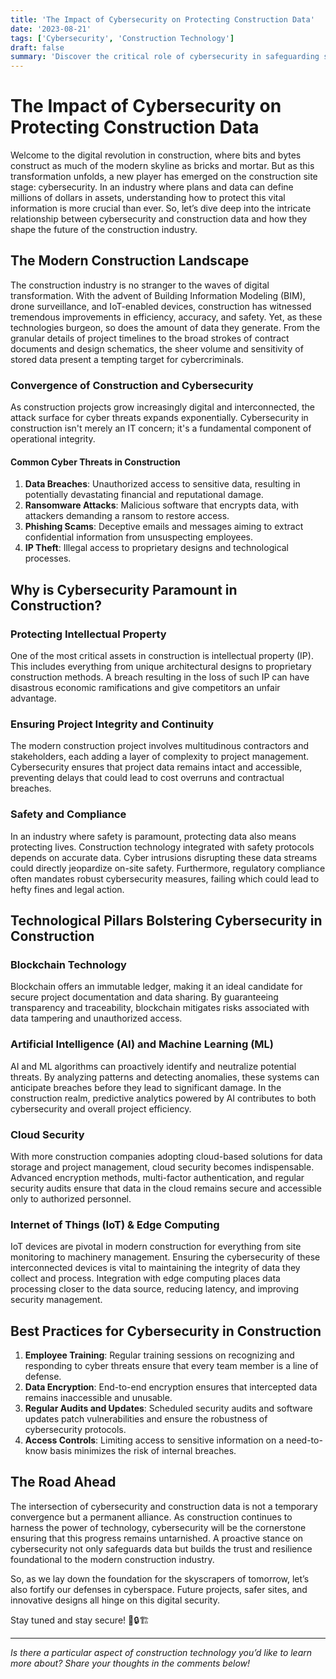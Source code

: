 ```yaml
---
title: 'The Impact of Cybersecurity on Protecting Construction Data'
date: '2023-08-21'
tags: ['Cybersecurity', 'Construction Technology']
draft: false
summary: 'Discover the critical role of cybersecurity in safeguarding sensitive construction data, and how cutting-edge technologies are driving the future of secure construction practices.'
---
```


# The Impact of Cybersecurity on Protecting Construction Data

Welcome to the digital revolution in construction, where bits and bytes construct as much of the modern skyline as bricks and mortar. But as this transformation unfolds, a new player has emerged on the construction site stage: cybersecurity. In an industry where plans and data can define millions of dollars in assets, understanding how to protect this vital information is more crucial than ever. So, let’s dive deep into the intricate relationship between cybersecurity and construction data and how they shape the future of the construction industry.

## The Modern Construction Landscape

The construction industry is no stranger to the waves of digital transformation. With the advent of Building Information Modeling (BIM), drone surveillance, and IoT-enabled devices, construction has witnessed tremendous improvements in efficiency, accuracy, and safety. Yet, as these technologies burgeon, so does the amount of data they generate. From the granular details of project timelines to the broad strokes of contract documents and design schematics, the sheer volume and sensitivity of stored data present a tempting target for cybercriminals.

### Convergence of Construction and Cybersecurity

As construction projects grow increasingly digital and interconnected, the attack surface for cyber threats expands exponentially. Cybersecurity in construction isn't merely an IT concern; it's a fundamental component of operational integrity.

#### Common Cyber Threats in Construction

1. **Data Breaches**: Unauthorized access to sensitive data, resulting in potentially devastating financial and reputational damage.
2. **Ransomware Attacks**: Malicious software that encrypts data, with attackers demanding a ransom to restore access.
3. **Phishing Scams**: Deceptive emails and messages aiming to extract confidential information from unsuspecting employees.
4. **IP Theft**: Illegal access to proprietary designs and technological processes.

## Why is Cybersecurity Paramount in Construction?

### Protecting Intellectual Property

One of the most critical assets in construction is intellectual property (IP). This includes everything from unique architectural designs to proprietary construction methods. A breach resulting in the loss of such IP can have disastrous economic ramifications and give competitors an unfair advantage.

### Ensuring Project Integrity and Continuity

The modern construction project involves multitudinous contractors and stakeholders, each adding a layer of complexity to project management. Cybersecurity ensures that project data remains intact and accessible, preventing delays that could lead to cost overruns and contractual breaches.

### Safety and Compliance

In an industry where safety is paramount, protecting data also means protecting lives. Construction technology integrated with safety protocols depends on accurate data. Cyber intrusions disrupting these data streams could directly jeopardize on-site safety. Furthermore, regulatory compliance often mandates robust cybersecurity measures, failing which could lead to hefty fines and legal action.

## Technological Pillars Bolstering Cybersecurity in Construction

### Blockchain Technology

Blockchain offers an immutable ledger, making it an ideal candidate for secure project documentation and data sharing. By guaranteeing transparency and traceability, blockchain mitigates risks associated with data tampering and unauthorized access.

### Artificial Intelligence (AI) and Machine Learning (ML)

AI and ML algorithms can proactively identify and neutralize potential threats. By analyzing patterns and detecting anomalies, these systems can anticipate breaches before they lead to significant damage. In the construction realm, predictive analytics powered by AI contributes to both cybersecurity and overall project efficiency.

### Cloud Security

With more construction companies adopting cloud-based solutions for data storage and project management, cloud security becomes indispensable. Advanced encryption methods, multi-factor authentication, and regular security audits ensure that data in the cloud remains secure and accessible only to authorized personnel.

### Internet of Things (IoT) & Edge Computing

IoT devices are pivotal in modern construction for everything from site monitoring to machinery management. Ensuring the cybersecurity of these interconnected devices is vital to maintaining the integrity of data they collect and process. Integration with edge computing places data processing closer to the data source, reducing latency, and improving security management.

## Best Practices for Cybersecurity in Construction

1. **Employee Training**: Regular training sessions on recognizing and responding to cyber threats ensure that every team member is a line of defense.
2. **Data Encryption**: End-to-end encryption ensures that intercepted data remains inaccessible and unusable.
3. **Regular Audits and Updates**: Scheduled security audits and software updates patch vulnerabilities and ensure the robustness of cybersecurity protocols.
4. **Access Controls**: Limiting access to sensitive information on a need-to-know basis minimizes the risk of internal breaches.

## The Road Ahead

The intersection of cybersecurity and construction data is not a temporary convergence but a permanent alliance. As construction continues to harness the power of technology, cybersecurity will be the cornerstone ensuring that this progress remains untarnished. A proactive stance on cybersecurity not only safeguards data but builds the trust and resilience foundational to the modern construction industry.

So, as we lay down the foundation for the skyscrapers of tomorrow, let’s also fortify our defenses in cyberspace. Future projects, safer sites, and innovative designs all hinge on this digital security.

Stay tuned and stay secure! 💼🔒🏗️

---

*Is there a particular aspect of construction technology you’d like to learn more about? Share your thoughts in the comments below!*
